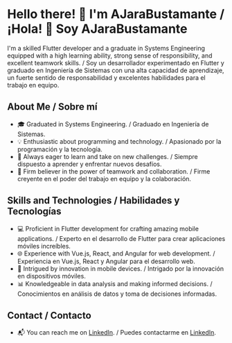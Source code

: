 # Hello there! 👋 I'm AJaraBustamante / ¡Hola! 👋 Soy AJaraBustamante

I'm a skilled Flutter developer and a graduate in Systems Engineering equipped with a high learning ability, strong sense of responsibility, and excellent teamwork skills. / Soy un desarrollador experimentado en Flutter y graduado en Ingeniería de Sistemas con una alta capacidad de aprendizaje, un fuerte sentido de responsabilidad y excelentes habilidades para el trabajo en equipo.

## About Me / Sobre mí

- 🎓 Graduated in Systems Engineering. / Graduado en Ingeniería de Sistemas.
- 💡 Enthusiastic about programming and technology. / Apasionado por la programación y la tecnología.
- 🚀 Always eager to learn and take on new challenges. / Siempre dispuesto a aprender y enfrentar nuevos desafíos.
- 🤝 Firm believer in the power of teamwork and collaboration. / Firme creyente en el poder del trabajo en equipo y la colaboración.

## Skills and Technologies / Habilidades y Tecnologías

- 💻 Proficient in Flutter development for crafting amazing mobile applications. / Experto en el desarrollo de Flutter para crear aplicaciones móviles increíbles.
- 🌐 Experience with Vue.js, React, and Angular for web development. / Experiencia en Vue.js, React y Angular para el desarrollo web.
- 📱 Intrigued by innovation in mobile devices. / Intrigado por la innovación en dispositivos móviles.
- 📊 Knowledgeable in data analysis and making informed decisions. / Conocimientos en análisis de datos y toma de decisiones informadas.

## Contact / Contacto

- 📬 You can reach me on [LinkedIn](https://www.linkedin.com/in/anthony-josue-jara-bustamante-7a1663130/). / Puedes contactarme en [LinkedIn](https://www.linkedin.com/in/anthony-josue-jara-bustamante-7a1663130/).
